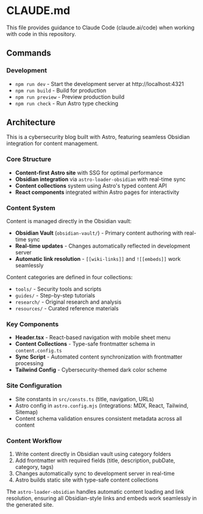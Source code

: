# CLAUDE.md

This file provides guidance to Claude Code (claude.ai/code) when working with code in this repository.

## Commands

### Development
- `npm run dev` - Start the development server at http://localhost:4321
- `npm run build` - Build for production
- `npm run preview` - Preview production build
- `npm run check` - Run Astro type checking

## Architecture

This is a cybersecurity blog built with Astro, featuring seamless Obsidian integration for content management.

### Core Structure
- **Content-first Astro site** with SSG for optimal performance
- **Obsidian integration** via `astro-loader-obsidian` with real-time sync
- **Content collections** system using Astro's typed content API
- **React components** integrated within Astro pages for interactivity

### Content System
Content is managed directly in the Obsidian vault:
- **Obsidian Vault** (`obsidian-vault/`) - Primary content authoring with real-time sync
- **Real-time updates** - Changes automatically reflected in development server
- **Automatic link resolution** - `[[wiki-links]]` and `![[embeds]]` work seamlessly

Content categories are defined in four collections:
- `tools/` - Security tools and scripts  
- `guides/` - Step-by-step tutorials
- `research/` - Original research and analysis
- `resources/` - Curated reference materials

### Key Components
- **Header.tsx** - React-based navigation with mobile sheet menu
- **Content Collections** - Type-safe frontmatter schema in `content.config.ts`
- **Sync Script** - Automated content synchronization with frontmatter processing
- **Tailwind Config** - Cybersecurity-themed dark color scheme

### Site Configuration
- Site constants in `src/consts.ts` (title, navigation, URLs)
- Astro config in `astro.config.mjs` (integrations: MDX, React, Tailwind, Sitemap)
- Content schema validation ensures consistent metadata across all content

### Content Workflow
1. Write content directly in Obsidian vault using category folders
2. Add frontmatter with required fields (title, description, pubDate, category, tags)
3. Changes automatically sync to development server in real-time
4. Astro builds static site with type-safe content collections

The `astro-loader-obsidian` handles automatic content loading and link resolution, ensuring all Obsidian-style links and embeds work seamlessly in the generated site.